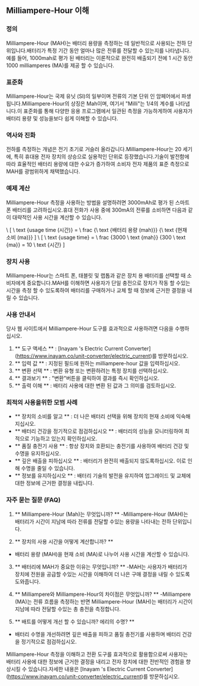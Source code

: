 ## Milliampere-Hour 이해

### 정의
Milliampere-Hour (MAH)는 배터리 용량을 측정하는 데 일반적으로 사용되는 전하 단위입니다.배터리가 특정 기간 동안 얼마나 많은 전류를 전달할 수 있는지를 나타냅니다.예를 들어, 1000mah로 평가 된 배터리는 이론적으로 완전히 배출되기 전에 1 시간 동안 1000 milliamperes (MA)를 제공 할 수 있습니다.

### 표준화
Milliampere-Hour는 국제 유닛 (SI)의 일부이며 전류의 기본 단위 인 암페어에서 파생됩니다.Milliampere-Hour의 상징은 Mah이며, 여기서 "Milli"는 1/4의 계수를 나타냅니다.이 표준화를 통해 다양한 응용 프로그램에서 일관된 측정을 가능하게하여 사용자가 배터리 용량 및 성능을보다 쉽게 ​​이해할 수 있습니다.

### 역사와 진화
전하를 측정하는 개념은 전기 초기로 거슬러 올라갑니다.Milliampere-Hour는 20 세기에, 특히 휴대용 전자 장치의 상승으로 실용적인 단위로 등장했습니다.기술이 발전함에 따라 효율적인 배터리 용량에 대한 수요가 증가하여 소비자 전자 제품의 표준 측정으로 MAH를 광범위하게 채택했습니다.

### 예제 계산
Milliampere-Hour 측정을 사용하는 방법을 설명하려면 3000mAh로 평가 된 스마트 폰 배터리를 고려하십시오.휴대 전화가 사용 중에 300mA의 전류를 소비하면 다음과 같이 대략적인 사용 시간을 계산할 수 있습니다.

\ [
\ text {usage time (시간)} = \ frac {\ text {배터리 용량 (mah)}} {\ text {현재 소비 (ma)}}
\]
\ [
\ text {usage time} = \ frac {3000 \ text {mah}} {300 \ text {ma}} = 10 \ text {시간}
\]

### 장치 사용
Milliampere-Hour는 스마트 폰, 태블릿 및 랩톱과 같은 장치 용 배터리를 선택할 때 소비자에게 중요합니다.MAH를 이해하면 사용자가 단일 충전으로 장치가 작동 할 수있는 시간을 측정 할 수 있도록하여 배터리를 구매하거나 교체 할 때 정보에 근거한 결정을 내릴 수 있습니다.

### 사용 안내서
당사 웹 사이트에서 Milliampere-Hour 도구를 효과적으로 사용하려면 다음을 수행하십시오.

1. ** 도구 액세스 ** : [Inayam 's Electric Current Converter] (https://www.inayam.co/unit-converter/electric_current)를 방문하십시오.
2. ** 입력 값 ** : 지정된 필드에 원하는 milliampere-hour 값을 입력하십시오.
3. ** 변환 선택 ** : 변환 유형 또는 변환하려는 특정 장치를 선택하십시오.
4. ** 결과보기 ** : "변환"버튼을 클릭하여 결과를 즉시 확인하십시오.
5. ** 출력 이해 ** : 배터리 사용에 대한 변환 된 값과 그 의미를 검토하십시오.

### 최적의 사용을위한 모범 사례
- ** 장치의 소비를 알고 ** : 더 나은 배터리 선택을 위해 장치의 현재 소비에 익숙해 지십시오.
- ** 배터리 건강을 정기적으로 점검하십시오 ** : 배터리의 성능을 모니터링하여 최적으로 기능하고 있는지 확인하십시오.
- ** 품질 충전기 사용 ** : 항상 장치와 호환되는 충전기를 사용하여 배터리 건강 및 수명을 유지하십시오.
- ** 깊은 배출을 피하십시오 ** : 배터리가 완전히 배출되지 않도록하십시오. 이로 인해 수명을 줄일 수 있습니다.
- ** 정보를 유지하십시오 ** : 배터리 기술의 발전을 유지하여 업그레이드 및 교체에 대한 정보에 근거한 결정을 내립니다.

### 자주 묻는 질문 (FAQ)

1. ** Milliampere-Hour (Mah)는 무엇입니까? **
-Milliampere-Hour (MAH)는 배터리가 시간이 지남에 따라 전류를 전달할 수있는 용량을 나타내는 전하 단위입니다.

2. ** 장치의 사용 시간을 어떻게 계산합니까? **
- 배터리 용량 (MAH)을 현재 소비 (MA)로 나누어 사용 시간을 계산할 수 있습니다.

3. ** 배터리에 MAH가 중요한 이유는 무엇입니까? **
-MAH는 사용자가 배터리가 장치에 전원을 공급할 수있는 시간을 이해하여 더 나은 구매 결정을 내릴 수 있도록 도와줍니다.

4. ** Milliampere와 Milliampere-Hour의 차이점은 무엇입니까? **
-Milliampere (MA)는 전류 흐름을 측정하는 반면 Milliampere-Hour (MAH)는 배터리가 시간이 지남에 따라 전달할 수있는 총 충전을 측정합니다.

5. ** 배트를 어떻게 개선 할 수 있습니까? 에리의 수명? **
- 배터리 수명을 개선하려면 깊은 배출을 피하고 품질 충전기를 사용하며 배터리 건강을 정기적으로 점검하십시오.

Milliampere-Hour 측정을 이해하고 전환 도구를 효과적으로 활용함으로써 사용자는 배터리 사용에 대한 정보에 근거한 결정을 내리고 전자 장치에 대한 전반적인 경험을 향상시킬 수 있습니다.자세한 내용은 [Inayam 's Electric Current Converter] (https://www.inayam.co/unit-converter/electric_current)를 방문하십시오.